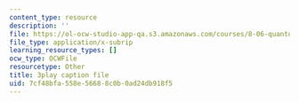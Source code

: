 ```yaml
---
content_type: resource
description: ''
file: https://ol-ocw-studio-app-qa.s3.amazonaws.com/courses/8-06-quantum-physics-iii-spring-2018/7cf48bfa558e56688c0b0ad24db918f5_2N0OXAiX-BM.vtt
file_type: application/x-subrip
learning_resource_types: []
ocw_type: OCWFile
resourcetype: Other
title: 3play caption file
uid: 7cf48bfa-558e-5668-8c0b-0ad24db918f5
---
```

